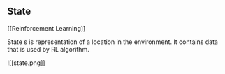 ## State

[[Reinforcement Learning]]

State s is representation of a location in the environment. It contains data that is used by RL algorithm.

![[state.png]]